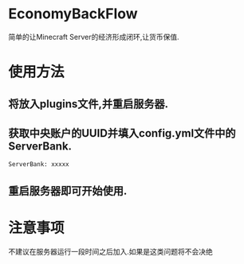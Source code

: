 # EconomyBackFlow
简单的让Minecraft Server的经济形成闭环,让货币保值.
# 使用方法
## 将放入plugins文件,并重启服务器.
## 获取中央账户的UUID并填入config.yml文件中的ServerBank.
```
ServerBank: xxxxx
```
## 重启服务器即可开始使用.
# 注意事项
不建议在服务器运行一段时间之后加入.如果是这类问题将不会决绝
